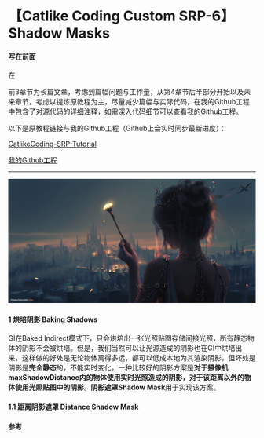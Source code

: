 # 【Catlike Coding Custom SRP-6】Shadow Masks
#### 写在前面
在

前3章节为长篇文章，考虑到篇幅问题与工作量，从第4章节后半部分开始以及未来章节，考虑以提炼原教程为主，尽量减少篇幅与实际代码，在我的Github工程中包含了对源代码的详细注释，如需深入代码细节可以查看我的Github工程。

以下是原教程链接与我的Github工程（Github上会实时同步最新进度）：

[CatlikeCoding-SRP-Tutorial](https://catlikecoding.com/unity/tutorials/custom-srp/)

[我的Github工程](https://github.com/recaeee/CatlikeCoding-Custom-RP)

--- 

<div align=center>

![20230215211956](https://raw.githubusercontent.com/recaeee/PicGo/main/20230215211956.png)

</div>

#### 1 烘培阴影 Baking Shadows

GI在Baked Indirect模式下，只会烘培出一张光照贴图存储间接光照，所有静态物体的阴影不会被烘培。但是，我们当然可以让光源造成的阴影也在GI中烘培出来，这样做的好处是无论物体离得多远，都可以低成本地为其渲染阴影，但坏处是阴影是**完全静态**的，不能实时变化。一种比较好的阴影方案是**对于摄像机maxShadowDistance内的物体使用实时光照造成的阴影，对于该距离以外的物体使用光照贴图中的阴影**。**阴影遮罩Shadow Mask**用于实现该方案。

#### 1.1 距离阴影遮罩 Distance Shadow Mask





#### 参考

